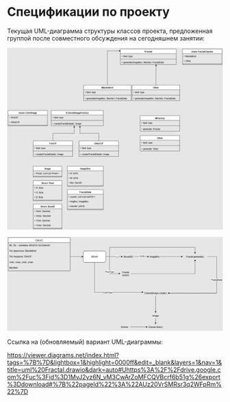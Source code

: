 # Спецификации по проекту

Текущая UML-диаграмма структуры классов проекта, предложенная группой после совместного обсуждения на сегодняшнем занятии:

![UML_page1](Fractal.NET_UML_page1.png)

![UML_page2](Fractal.NET_UML_page2.png)

Ссылка на (обновляемый) вариант UML-диаграммы:

https://viewer.diagrams.net/index.html?tags=%7B%7D&lightbox=1&highlight=0000ff&edit=_blank&layers=1&nav=1&title=uml%20Fractal.drawio&dark=auto#Uhttps%3A%2F%2Fdrive.google.com%2Fuc%3Fid%3D1MvJ2yz6N_vM3CwArZoMFCQVBcrf6b51g%26export%3Ddownload#%7B%22pageId%22%3A%22AUz20VrSMRsr3q2WFpRm%22%7D

